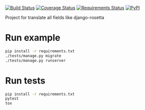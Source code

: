 [![Build Status](https://travis-ci.org/Apkawa/django-modeltranslation-rosetta.svg?branch=master)](https://travis-ci.org/Apkawa/django-modeltranslation-rosetta)
[![Coverage Status](https://coveralls.io/repos/github/Apkawa/django-modeltranslation-rosetta/badge.svg)](https://coveralls.io/github/Apkawa/django-modeltranslation-rosetta)
[![Requirements Status](https://requires.io/github/Apkawa/django-multitype-file-field/requirements.svg?branch=master)](https://requires.io/github/Apkawa/django-modeltranslation-rosetta/requirements/?branch=master)
[![PyPI](https://img.shields.io/pypi/pyversions/django-modeltranslation-rosetta.svg)]()

Project for translate all fields like django-rosetta


# Run example
```bash
pip install -r requirements.txt
./tests/manage.py migrate
./tests/manage.py runserver

```
# Run tests

```bash
pip install -r requirements.txt
pytest
tox
```


